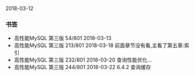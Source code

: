 2018-03-12

### 书签
- 高性能MySQL 第三版 54/801 2018-03-13
- 高性能MySQL 第三版 213/801 2018-03-18 前面章节没有看,主看了第五章:索引
- 高性能MySQL 第三版 232/801 2018-03-20 查询性能优化...
- 高性能MySQL 第三版 244/801 2018-03-22 6.4.2 查询缓存